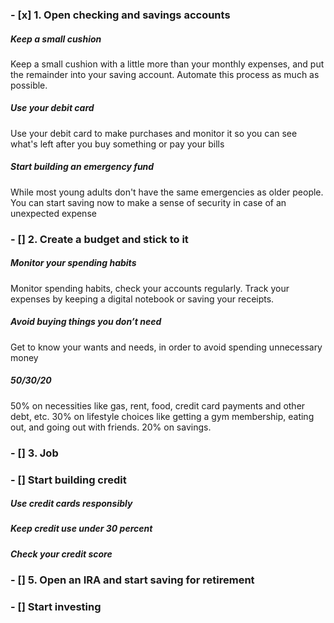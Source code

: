 ### - [x] 1. Open checking and savings accounts
##### Keep a small cushion
Keep a small cushion with a little more than your monthly expenses, and put the remainder into your saving account. Automate this process as much as possible. 
##### Use your debit card
Use your debit card to make purchases and monitor it so you can see what's left after you buy something or pay your bills
##### Start building an emergency fund
While most young adults don't have the same emergencies as older people. You can start saving now to make a sense of security in case of an unexpected expense
### - [] 2. Create a budget and stick to it
##### Monitor your spending habits
Monitor spending habits, check your accounts regularly. Track your expenses by keeping a digital notebook or saving your receipts. 
##### Avoid buying things you don’t need
Get to know your wants and needs, in order to avoid spending unnecessary money
##### 50/30/20
50% on necessities like gas, rent, food, credit card payments and other debt, etc.
30% on lifestyle choices like getting a gym membership, eating out, and going out with friends.
20% on savings.
### - [] 3. Job
### - [] Start building credit
##### Use credit cards responsibly 
##### Keep credit use under 30 percent
##### Check your credit score
### - [] 5. Open an IRA and start saving for retirement 
### - [] Start investing 
